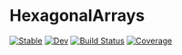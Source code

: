 # HexagonalArrays

[![Stable](https://img.shields.io/badge/docs-stable-blue.svg)](https://a-r-n-o-l-d.github.io/HexagonalArrays.jl/stable/)
[![Dev](https://img.shields.io/badge/docs-dev-blue.svg)](https://a-r-n-o-l-d.github.io/HexagonalArrays.jl/dev/)
[![Build Status](https://github.com/a-r-n-o-l-d/HexagonalArrays.jl/workflows/CI/badge.svg)](https://github.com/a-r-n-o-l-d/HexagonalArrays.jl/actions)
[![Coverage](https://codecov.io/gh/a-r-n-o-l-d/HexagonalArrays.jl/branch/main/graph/badge.svg)](https://codecov.io/gh/a-r-n-o-l-d/HexagonalArrays.jl)
